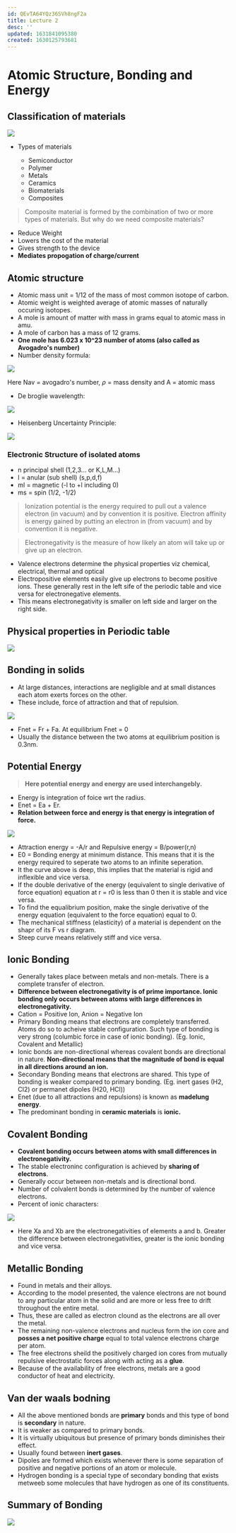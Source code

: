 ```yaml
---
id: QEvTA64YQz36SVh8ngF2a
title: Lecture 2
desc: ''
updated: 1631841095380
created: 1630125793681
---
```



# Atomic Structure, Bonding and Energy

## Classification of materials
![](/assets/images/2021-08-28-10-22-07.png)

* Types of materials
    
    * Semiconductor
    * Polymer
    * Metals
    * Ceramics
    * Biomaterials
    * Composites

> Composite material is formed by the combination of two or more types of materials. But why do we need composite materials?

* Reduce Weight
* Lowers the cost of the material
* Gives strength to the device
* **Mediates propogation of charge/current**

## Atomic structure

* Atomic mass unit = 1/12 of the mass of most common isotope of carbon.
* Atomic weight is weighted average of atomic masses of naturally occuring isotopes.
* A mole is amount of matter with mass in grams equal to atomic mass in amu.
* A mole of carbon has a mass of 12 grams.
* **One mole has 6.023 x 10^23 number of atoms (also called as Avogadro's number)**
* Number density formula: 

![](/assets/images/2021-08-28-15-14-09.png)

Here Nav = avogadro's number, $\rho$ = mass density and A = atomic mass

* De broglie wavelength: 

![](/assets/images/2021-08-28-15-58-00.png)

* Heisenberg Uncertainty Principle: 

![](/assets/images/2021-08-28-15-58-34.png)

### Electronic Structure of isolated atoms
* n  principal shell (1,2,3... or K,L,M...)
* l = anular (sub shell) (s,p,d,f)
* ml = magnetic (-l to +l including 0)
* ms = spin (1/2, -1/2)

> Ionization potential is the energy required to pull out a valence electron (in vacuum) and by convention it is positive. Electron affinity is energy gained by putting an electron in (from vacuum) and by convention it is negative.

> Electronegativity is the measure of how likely an atom will take up or give up an electron.

* Valence electrons determine the physical properties viz chemical, electrical, thermal and optical
* Electropositive elements easily give up electrons to become positive ions. These generally rest in the left sife of the periodic table and vice versa for electronegative elements.
* This means electronegativity is smaller on left side and larger on the right side.

## Physical properties in Periodic table
![](/assets/images/2021-08-28-16-08-27.png)

## Bonding in solids
* At large distances, interactions are negligible and at small distances each atom exerts forces on the other.
* These include, force of attraction and that of repulsion.

![](/assets/images/2021-08-28-16-12-56.png)

* Fnet = Fr + Fa. At equilibrium Fnet = 0
* Usually the distance between the two atoms at equilibrium position is 0.3nm.

## Potential Energy

> **Here potential energy and energy are used interchangebly.**

* Energy is integration of foice wrt the radius.
* Enet = Ea + Er.
* **Relation between force and energy is that energy is integration of force.**

![](/assets/images/2021-08-28-16-17-07.png)

* Attraction energy = -A/r and Repulsive energy = B/power(r,n)
* E0 = Bonding energy at minimum distance. This means that it is the energy required to seperate two atoms to an infinite seperation.
* It the curve above is deep, this implies that the material is rigid and inflexible and vice versa.
* If the double derivative of the energy (equivalent to single derivative of force equation) equation at r = r0 is less than 0 then it is stable and vice versa.
* To find the equalibrium position, make the single derivative of the energy equation (equivalent to the force equation) equal to 0.
* The mechanical stiffness (elasticity) of a material is dependent on the shapr of its F vs r diagram.
* Steep curve means relatively stiff and vice versa.

## Ionic Bonding
* Generally takes place between metals and non-metals. There is a complete transfer of electron.
* **Difference between electronegativity is of prime importance. Ionic bonding only occurs between atoms with large differences in electronegativity.**
* Cation = Positive Ion, Anion = Negative Ion
* Primary Bonding means that electrons are completely transferred. Atoms do so to acheive stable configuration. Such type of bonding is very strong (columbic force in case of ionic bonding). (Eg. Ionic, Covalent and Metallic)
* Ionic bonds are non-directional whereas covalent bonds are directional in nature. **Non-directional means that the magnitude of bond is equal in all directions around an ion.**
* Secondary Bonding means that electrons are shared. This type of bonding is weaker compared to primary bonding. (Eg. inert gases (H2, Cl2) or permanet dipoles (H20, HCl))
* Enet (due to all attractions and repulsions) is known as **madelung energy**.
* The predominant bonding in **ceramic materials** is **ionic.**

## Covalent Bonding
* **Covalent bonding occurs between atoms with small differences in electronegativity.**
* The stable electroninc configuration is achieved by **sharing of electrons**.
* Generally occur between non-metals and is directional bond.
* Number of colvalent bonds is determined by the number of valence electrons.
* Percent of ionic characters:

![](/assets/images/2021-08-28-16-46-57.png)

* Here Xa and Xb are the electronegativities of elements a and b. Greater the difference between electronegativities, greater is the ionic bonding and vice versa.

## Metallic Bonding
* Found in metals and their alloys.
* According to the model presented, the valence electrons are not bound to any particular atom in the solid and are more or less free to drift throughout the entire metal.
* Thus, these are called as electron clound as the electrons are all over the metal.
* The remaining non-valence electrons and nucleus form the ion core and **posses a net positive charge** equal to total valence electrons charge per atom.
* The free electrons sheild the positively charged ion cores from mutually repulsive electrostatic forces along with acting as a **glue**.
* Because of the availability of free electrons, metals are a good conductor of heat and electricity.

## Van der waals bodning
* All the above mentioned bonds are **primary** bonds and this type of bond is **secondary** in nature.
* It is weaker as compared to primary bonds.
* It is virtually ubiquitous but presence of primary bonds diminishes their effect.
* Usually found between **inert gases**.
* Dipoles are formed which exists whenever there is some separation of positive and negative portions of an atom or molecule.
* Hydrogen bonding is a special type of secondary bonding that exists metweeb some molecules that have hydrogen as one of its constituents.

## Summary of Bonding

![](/assets/images/2021-08-28-16-50-27.png)
